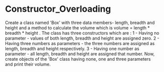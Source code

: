# Constructor_Overloading
Create a class named 'Box' with three data members- length, breadth and height and a
method to calculate the volume which is 
volume = length * breadth * height .
The class has three
constructors which are :
1 - Having no parameter - values of both length, breadth and height are assigned zero.
2 - Having three numbers as parameters - the three numbers are assigned as length,
breadth and height respectively.
3 - Having one number as parameter - all length, breadth and height are assigned that
number.
Now, create objects of the 'Box' class having none, one and three parameters and print
their volume.
